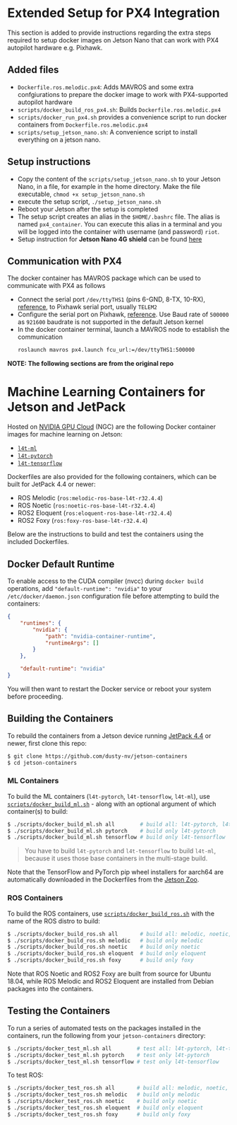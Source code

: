 # Extended Setup for PX4 Integration
This section is added to provide instructions regarding the extra steps required to setup docker images on Jetson Nano that can work with PX4 autopilot hardware e.g. Pixhawk.

## Added files
* `Dockerfile.ros.melodic.px4`: Adds MAVROS and some extra confgiurations to prepare the docker image to work with PX4-supported autopilot hardware
* `scripts/docker_build_ros_px4.sh`: Builds `Dockerfile.ros.melodic.px4`
* `scripts/docker_run_px4.sh` provides a convenience script to run docker containers from `Dockerfile.ros.melodic.px4`
* `scripts/setup_jetson_nano.sh`: A convenience script to install everything on a jetson nano.

## Setup instructions
* Copy the content of the `scripts/setup_jetson_nano.sh` to your Jetson Nano, in a file, for example in the home directory. Make the file executable, `chmod +x setup_jetson_nano.sh`
* execute the setup script, `./setup_jetson_nano.sh`
* Reboot your Jetson after the setup is completed
* The setup script creates an alias in the `$HOME/.bashrc` file. The alias is named `px4_container`. You can execute this alias in a terminal and you will be logged into the container with username (and password) `riot`.
* Setup instruction for **Jetson Nano 4G shield** can be found [here ](https://github.com/phillipdavidstearns/simcom_wwan-setup)

## Communication with PX4
The docker container has MAVROS package which can be used to communicate with PX4 as follows
* Connect the serial port `/dev/ttyTHS1` (pins 6-GND, 8-TX, 10-RX), [reference](https://www.jetsonhacks.com/nvidia-jetson-nano-j41-header-pinout/), to Pixhawk serial port, usually `TELEM2`
* Configure the serial port on Pixhawk, [reference](https://docs.px4.io/master/en/companion_computer/pixhawk_companion.html#pixhawk-setup). Use Baud rate of `500000` as `921600` baudrate is not supported in the default Jetson kernel
* In the docker container terminal, launch a MAVROS node to establish the communication
    ```bash
    roslaunch mavros px4.launch fcu_url:=/dev/ttyTHS1:500000
    ```


**NOTE: The following sections are from the original repo**

# Machine Learning Containers for Jetson and JetPack

Hosted on [NVIDIA GPU Cloud](https://ngc.nvidia.com/catalog/containers?orderBy=modifiedDESC&query=L4T&quickFilter=containers&filters=) (NGC) are the following Docker container images for machine learning on Jetson:

* [`l4t-ml`](https://ngc.nvidia.com/catalog/containers/nvidia:l4t-ml)
* [`l4t-pytorch`](https://ngc.nvidia.com/catalog/containers/nvidia:l4t-pytorch)
* [`l4t-tensorflow`](https://ngc.nvidia.com/catalog/containers/nvidia:l4t-tensorflow)

Dockerfiles are also provided for the following containers, which can be built for JetPack 4.4 or newer:

* ROS Melodic (`ros:melodic-ros-base-l4t-r32.4.4`)
* ROS Noetic (`ros:noetic-ros-base-l4t-r32.4.4`)
* ROS2 Eloquent (`ros:eloquent-ros-base-l4t-r32.4.4`)
* ROS2 Foxy (`ros:foxy-ros-base-l4t-r32.4.4`)

Below are the instructions to build and test the containers using the included Dockerfiles.

## Docker Default Runtime

To enable access to the CUDA compiler (nvcc) during `docker build` operations, add `"default-runtime": "nvidia"` to your `/etc/docker/daemon.json` configuration file before attempting to build the containers:

``` json
{
    "runtimes": {
        "nvidia": {
            "path": "nvidia-container-runtime",
            "runtimeArgs": []
        }
    },

    "default-runtime": "nvidia"
}
```

You will then want to restart the Docker service or reboot your system before proceeding.

## Building the Containers

To rebuild the containers from a Jetson device running [JetPack 4.4](https://developer.nvidia.com/embedded/jetpack) or newer, first clone this repo:

``` bash
$ git clone https://github.com/dusty-nv/jetson-containers
$ cd jetson-containers
```

### ML Containers

To build the ML containers (`l4t-pytorch`, `l4t-tensorflow`, `l4t-ml`), use [`scripts/docker_build_ml.sh`](scripts/docker_build_ml.sh) - along with an optional argument of which container(s) to build: 

``` bash
$ ./scripts/docker_build_ml.sh all        # build all: l4t-pytorch, l4t-tensorflow, and l4t-ml
$ ./scripts/docker_build_ml.sh pytorch    # build only l4t-pytorch
$ ./scripts/docker_build_ml.sh tensorflow # build only l4t-tensorflow
```

> You have to build `l4t-pytorch` and `l4t-tensorflow` to build `l4t-ml`, because it uses those base containers in the multi-stage build.

Note that the TensorFlow and PyTorch pip wheel installers for aarch64 are automatically downloaded in the Dockerfiles from the [Jetson Zoo](https://elinux.org/Jetson_Zoo).

### ROS Containers

To build the ROS containers, use [`scripts/docker_build_ros.sh`](scripts/docker_build_ros.sh) with the name of the ROS distro to build:

``` bash
$ ./scripts/docker_build_ros.sh all       # build all: melodic, noetic, eloquent, foxy
$ ./scripts/docker_build_ros.sh melodic   # build only melodic
$ ./scripts/docker_build_ros.sh noetic    # build only noetic
$ ./scripts/docker_build_ros.sh eloquent  # build only eloquent
$ ./scripts/docker_build_ros.sh foxy      # build only foxy
```

Note that ROS Noetic and ROS2 Foxy are built from source for Ubuntu 18.04, while ROS Melodic and ROS2 Eloquent are installed from Debian packages into the containers.

## Testing the Containers

To run a series of automated tests on the packages installed in the containers, run the following from your `jetson-containers` directory:

``` bash
$ ./scripts/docker_test_ml.sh all        # test all: l4t-pytorch, l4t-tensorflow, and l4t-ml
$ ./scripts/docker_test_ml.sh pytorch    # test only l4t-pytorch
$ ./scripts/docker_test_ml.sh tensorflow # test only l4t-tensorflow
```

To test ROS:

``` bash
$ ./scripts/docker_test_ros.sh all       # build all: melodic, noetic, eloquent, foxy
$ ./scripts/docker_test_ros.sh melodic   # build only melodic
$ ./scripts/docker_test_ros.sh noetic    # build only noetic
$ ./scripts/docker_test_ros.sh eloquent  # build only eloquent
$ ./scripts/docker_test_ros.sh foxy      # build only foxy
```

